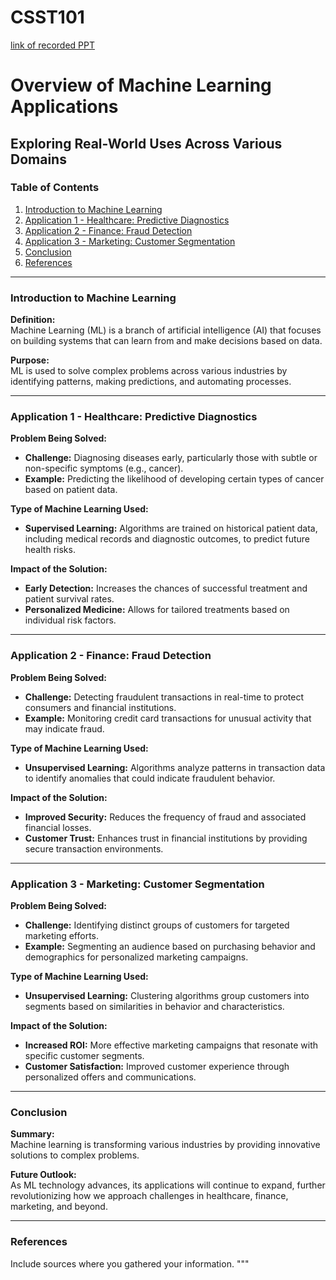 # CSST101
 [link of recorded PPT](https://youtu.be/lthvxx6IGRY) 
# Overview of Machine Learning Applications

## Exploring Real-World Uses Across Various Domains

### Table of Contents
1. [Introduction to Machine Learning](#introduction-to-machine-learning)
2. [Application 1 - Healthcare: Predictive Diagnostics](#application-1---healthcare-predictive-diagnostics)
3. [Application 2 - Finance: Fraud Detection](#application-2---finance-fraud-detection)
4. [Application 3 - Marketing: Customer Segmentation](#application-3---marketing-customer-segmentation)
5. [Conclusion](#conclusion)
6. [References](#references)

---

### Introduction to Machine Learning

**Definition:**  
Machine Learning (ML) is a branch of artificial intelligence (AI) that focuses on building systems that can learn from and make decisions based on data.

**Purpose:**  
ML is used to solve complex problems across various industries by identifying patterns, making predictions, and automating processes.

---

### Application 1 - Healthcare: Predictive Diagnostics

**Problem Being Solved:**  
- **Challenge:** Diagnosing diseases early, particularly those with subtle or non-specific symptoms (e.g., cancer).  
- **Example:** Predicting the likelihood of developing certain types of cancer based on patient data.

**Type of Machine Learning Used:**  
- **Supervised Learning:** Algorithms are trained on historical patient data, including medical records and diagnostic outcomes, to predict future health risks.

**Impact of the Solution:**  
- **Early Detection:** Increases the chances of successful treatment and patient survival rates.  
- **Personalized Medicine:** Allows for tailored treatments based on individual risk factors.

---

### Application 2 - Finance: Fraud Detection

**Problem Being Solved:**  
- **Challenge:** Detecting fraudulent transactions in real-time to protect consumers and financial institutions.  
- **Example:** Monitoring credit card transactions for unusual activity that may indicate fraud.

**Type of Machine Learning Used:**  
- **Unsupervised Learning:** Algorithms analyze patterns in transaction data to identify anomalies that could indicate fraudulent behavior.

**Impact of the Solution:**  
- **Improved Security:** Reduces the frequency of fraud and associated financial losses.  
- **Customer Trust:** Enhances trust in financial institutions by providing secure transaction environments.

---

### Application 3 - Marketing: Customer Segmentation

**Problem Being Solved:**  
- **Challenge:** Identifying distinct groups of customers for targeted marketing efforts.  
- **Example:** Segmenting an audience based on purchasing behavior and demographics for personalized marketing campaigns.

**Type of Machine Learning Used:**  
- **Unsupervised Learning:** Clustering algorithms group customers into segments based on similarities in behavior and characteristics.

**Impact of the Solution:**  
- **Increased ROI:** More effective marketing campaigns that resonate with specific customer segments.  
- **Customer Satisfaction:** Improved customer experience through personalized offers and communications.

---

### Conclusion

**Summary:**  
Machine learning is transforming various industries by providing innovative solutions to complex problems.

**Future Outlook:**  
As ML technology advances, its applications will continue to expand, further revolutionizing how we approach challenges in healthcare, finance, marketing, and beyond.

---

### References

Include sources where you gathered your information.
"""

